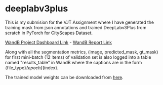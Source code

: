 # deeplabv3plus
This is my submision for the VJT Assignment where I have generated the training mask from json annotations and trained DeepLabv3Plus from scratch in PyTorch for CityScapes Dataset.

[WandB Project Dashboard Link](https://wandb.ai/shishirroy-indian-institute-of-science/vjt_assignment/workspace?nw=nwusershishirroy) - [WandB Report Link](https://api.wandb.ai/links/shishirroy-indian-institute-of-science/19x778h8)

Along with all the segmentation metrics, (image, predicted_mask, gt_mask) for first mini-batch (12 items) of validation set is also logged into a table named "results_table" in WandB where the captions
are in the form {file_type}_{epoch}_{index}.

The trained model weights can be downloaded from [here](https://api.wandb.ai/files/shishirroy-indian-institute-of-science/vjt_assignment/dj2gtusu/deeplabv3plus_epoch_20.pth).
